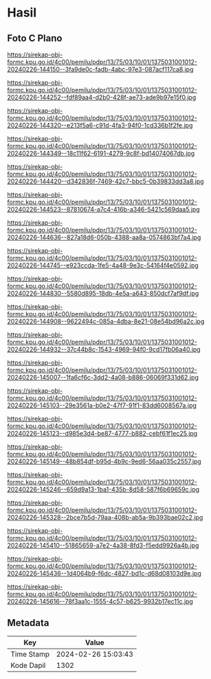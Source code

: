 # Hasil

## Foto C Plano

https://sirekap-obj-formc.kpu.go.id/4c00/pemilu/pdpr/13/75/03/10/01/1375031001012-20240226-144150--3fa9de0c-fadb-4abc-97e3-087acf117ca8.jpg

https://sirekap-obj-formc.kpu.go.id/4c00/pemilu/pdpr/13/75/03/10/01/1375031001012-20240226-144252--fdf89aa4-d2b0-428f-ae73-ade9b97e15f0.jpg

https://sirekap-obj-formc.kpu.go.id/4c00/pemilu/pdpr/13/75/03/10/01/1375031001012-20240226-144320--e213f5a6-c91d-4fa3-94f0-1cd336b1f2fe.jpg

https://sirekap-obj-formc.kpu.go.id/4c00/pemilu/pdpr/13/75/03/10/01/1375031001012-20240226-144349--18c11f62-6191-4279-9c8f-bd14074067db.jpg

https://sirekap-obj-formc.kpu.go.id/4c00/pemilu/pdpr/13/75/03/10/01/1375031001012-20240226-144420--d342836f-7469-42c7-bbc5-0b39833dd3a8.jpg

https://sirekap-obj-formc.kpu.go.id/4c00/pemilu/pdpr/13/75/03/10/01/1375031001012-20240226-144523--87810674-a7c4-416b-a346-5421c569daa5.jpg

https://sirekap-obj-formc.kpu.go.id/4c00/pemilu/pdpr/13/75/03/10/01/1375031001012-20240226-144636--827a18d6-050b-4388-aa8a-0574863bf7a4.jpg

https://sirekap-obj-formc.kpu.go.id/4c00/pemilu/pdpr/13/75/03/10/01/1375031001012-20240226-144745--e923ccda-1fe5-4a48-9e3c-54164f4e0592.jpg

https://sirekap-obj-formc.kpu.go.id/4c00/pemilu/pdpr/13/75/03/10/01/1375031001012-20240226-144830--5580d895-18db-4e5a-a643-850dcf7af9df.jpg

https://sirekap-obj-formc.kpu.go.id/4c00/pemilu/pdpr/13/75/03/10/01/1375031001012-20240226-144908--9622494c-085a-4dba-8e21-08e54bd96a2c.jpg

https://sirekap-obj-formc.kpu.go.id/4c00/pemilu/pdpr/13/75/03/10/01/1375031001012-20240226-144932--37c44b8c-1543-4969-94f0-9cd17fb06a40.jpg

https://sirekap-obj-formc.kpu.go.id/4c00/pemilu/pdpr/13/75/03/10/01/1375031001012-20240226-145007--1fa6cf6c-3dd2-4a08-b886-06069f331d62.jpg

https://sirekap-obj-formc.kpu.go.id/4c00/pemilu/pdpr/13/75/03/10/01/1375031001012-20240226-145103--29e3561a-b0e2-47f7-91f1-83dd6008567a.jpg

https://sirekap-obj-formc.kpu.go.id/4c00/pemilu/pdpr/13/75/03/10/01/1375031001012-20240226-145123--d985e3d4-be87-4777-b882-cebf61f1ec25.jpg

https://sirekap-obj-formc.kpu.go.id/4c00/pemilu/pdpr/13/75/03/10/01/1375031001012-20240226-145149--48b854df-b95d-4b9c-9ed6-56aa035c2557.jpg

https://sirekap-obj-formc.kpu.go.id/4c00/pemilu/pdpr/13/75/03/10/01/1375031001012-20240226-145246--659d9a13-1ba1-435b-8d58-587f6b69659c.jpg

https://sirekap-obj-formc.kpu.go.id/4c00/pemilu/pdpr/13/75/03/10/01/1375031001012-20240226-145328--2bce7b5d-79aa-408b-ab5a-9b393bae02c2.jpg

https://sirekap-obj-formc.kpu.go.id/4c00/pemilu/pdpr/13/75/03/10/01/1375031001012-20240226-145410--51865659-a7e2-4a38-8fd3-f5edd9926a4b.jpg

https://sirekap-obj-formc.kpu.go.id/4c00/pemilu/pdpr/13/75/03/10/01/1375031001012-20240226-145436--1d4064b9-f6dc-4827-bd1c-d68d08103d9e.jpg

https://sirekap-obj-formc.kpu.go.id/4c00/pemilu/pdpr/13/75/03/10/01/1375031001012-20240226-145616--78f3aa1c-1555-4c57-b625-9932b17ec11c.jpg


## Metadata

| Key        | Value               |
| ---------- | ------------------- |
| Time Stamp | 2024-02-26 15:03:43 |
| Kode Dapil | 1302                |



